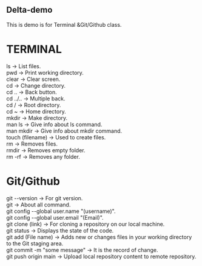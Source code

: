 ## Delta-demo
This is demo is for Terminal &amp;Git/Github class.

# TERMINAL
ls -> List files.  
pwd -> Print working directory.  
clear -> Clear screen.  
cd  -> Change directory.  
cd ..  -> Back button.  
cd ../..  ->  Multiple back.  
cd /  -> Root directory.  
cd ~  -> Home directory.  
mkdir  ->  Make directory.  
man ls  ->  Give info about ls command.  
man mkdir  ->  Give info about mkdir command.  
touch (filename)  ->  Used to create files.  
rm  ->  Removes files.  
rmdir  ->  Removes empty folder.  
rm -rf  ->  Removes any folder.  

# Git/Github
git --version  ->  For git version.  
git  ->  About all command.  
git config --global user.name "(username)".  
git config --global user.email "(Email)".  
git clone (link) -> For cloning a repository on our local machine.  
git status  ->  Displays the state of the code.  
git add (File name)  ->  Adds new or changes files in your working directory to the Git staging area.  
git commit -m "some message"  ->  It is the record of change.  
git push origin main  ->  Upload local repository content to remote repository.  